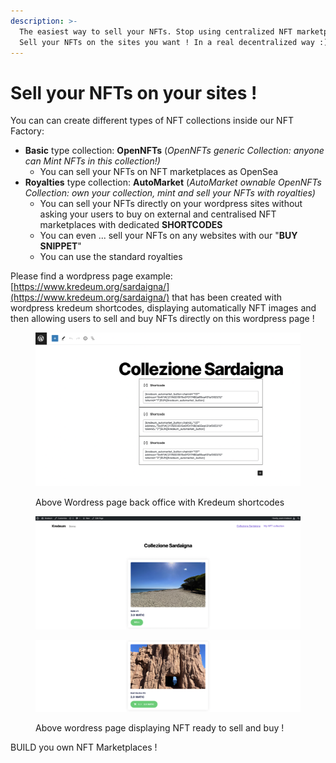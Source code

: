 ```yaml
---
description: >-
  The easiest way to sell your NFTs. Stop using centralized NFT marketplaces ! 
  Sell your NFTs on the sites you want ! In a real decentralized way :)
---
```


# Sell your NFTs on your sites !

You can can create different types of NFT collections inside our NFT Factory:

* **Basic** type collection: **OpenNFTs** (_OpenNFTs generic Collection: anyone can Mint NFTs in this collection!)_
  * You can sell your NFTs on NFT marketplaces as OpenSea
* **Royalties** type collection: **AutoMarket** (_AutoMarket ownable OpenNFTs Collection: own your collection, mint and sell your NFTs with royalties)_
  * You can sell your NFTs directly on your wordpress sites without asking your users to buy on external and centralised NFT marketplaces with dedicated **SHORTCODES**
  * You can even ... sell your NFTs on any websites with our "**BUY SNIPPET**"
  * You can use the standard royalties

Please find a wordpress page example: [https://www.kredeum.org/sardaigna/](https://www.kredeum.org/sardaigna/) that has been created with wordpress kredeum shortcodes, displaying automatically NFT images and then allowing users to sell and buy NFTs directly on this wordpress page !

<figure><img src="../.gitbook/assets/Screenshot 2022-11-02 at 23.41.25.png" alt=""><figcaption><p>Above Wordress page back office with Kredeum shortcodes</p></figcaption></figure>



<figure><img src="../.gitbook/assets/Screenshot 2022-11-02 at 23.16.24.png" alt=""><figcaption></figcaption></figure>

<figure><img src="../.gitbook/assets/Screenshot 2022-11-02 at 23.16.37.png" alt=""><figcaption><p>Above wordress page displaying NFT ready to sell and buy !</p></figcaption></figure>

&#x20;BUILD you own NFT Marketplaces !
